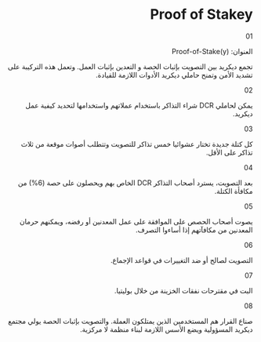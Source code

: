<div dir="rtl">

# Proof of Stakey

01

العنوان: Proof-of-Stake(y)

تجمع ديكريد بين التصويت بإثبات الحصة و التعدين بإثبات العمل. وتعمل هذه التركيبة على  تشديد الأمن وتمنح حاملي ديكريد الأدوات اللازمة للقيادة.

02

يمكن لحاملي DCR شراء التذاكر باستخدام عملاتهم واستخدامها لتحديد كيفية عمل ديكريد.

03

كل كتلة جديدة تختار عشوائيا خمس تذاكر للتصويت وتتطلب أصوات موقعة من ثلاث تذاكر على الأقل.

04

بعد التصويت، يسترد أصحاب التذاكر DCR الخاص بهم ويحصلون على حصة (6%) من مكافأة الكتلة.

05

يصوت أصحاب الحصص على الموافقة على عمل المعدنين أو رفضه، ويمكنهم حرمان المعدنين من مكافآتهم إذا أساءوا التصرف.

06

التصويت لصالح أو ضد التغييرات في قواعد الإجماع.

07

البت في مقترحات نفقات الخزينة من خلال بوليتيا.

08

صناع القرار هم المستخدمين الذين يمتلكون العملة. والتصويت بإثبات الحصة يولي مجتمع ديكريد المسؤولية ويضع الأسس اللازمة لبناء منظمة لا مركزية.

</div>
